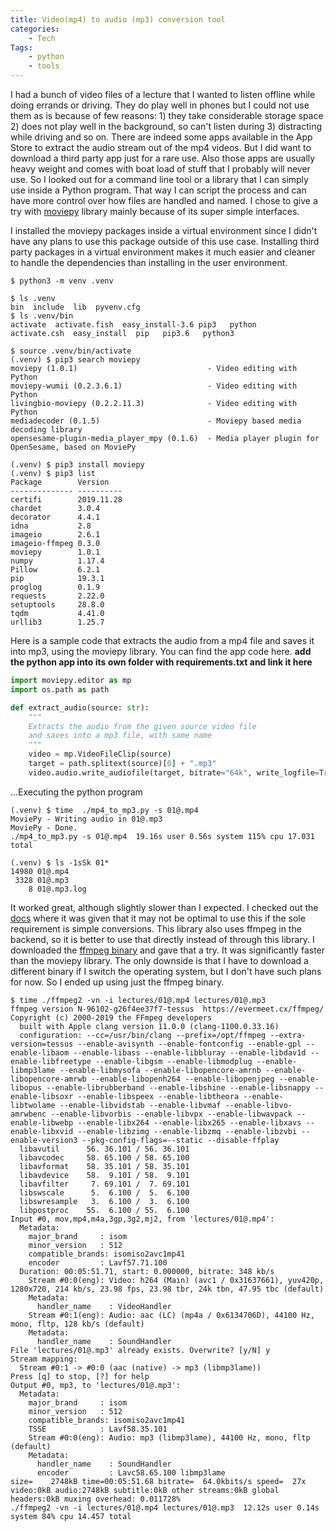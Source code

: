 ```yaml
---
title: Video(mp4) to audio (mp3) conversion tool
categories:
    - Tech
Tags:
    - python
    - tools
---
```


I had a bunch of video files of a lecture that I wanted to listen offline while doing errands or driving. They do play well in phones but I could not use them as is because of few reasons: 1) they take considerable storage space 2) does not play well in the background, so can't listen during  3) distracting while driving and so on. There are indeed some apps available in the App Store to extract the audio stream out of the mp4 videos. But I did want to download a third party app just for a rare use. Also those apps are usually heavy weight and comes with boat load of stuff that I probably will never use. So I looked out for a command line tool or a library that I can simply use inside a Python program. That way I can script the process and can have more control over how files are handled and named. I chose to give a try with [moviepy](https://pypi.org/project/moviepy/) library mainly because of its super simple interfaces.

I installed the moviepy packages inside a virtual environment since I didn't have any plans to use this package outside of this use case. Installing third party packages in a virtual environment makes it much easier and cleaner to handle the dependencies than installing in the user environment.

```text
$ python3 -m venv .venv

$ ls .venv
bin  include  lib  pyvenv.cfg
$ ls .venv/bin
activate  activate.fish  easy_install-3.6 pip3   python
activate.csh  easy_install  pip   pip3.6   python3

$ source .venv/bin/activate
(.venv) $ pip3 search moviepy
moviepy (1.0.1)                             - Video editing with Python
moviepy-wumii (0.2.3.6.1)                   - Video editing with Python
livingbio-moviepy (0.2.2.11.3)              - Video editing with Python
mediadecoder (0.1.5)                        - Moviepy based media decoding library
opensesame-plugin-media_player_mpy (0.1.6)  - Media player plugin for OpenSesame, based on MoviePy

(.venv) $ pip3 install moviepy
(.venv) $ pip3 list
Package        Version
-------------- ----------
certifi        2019.11.28
chardet        3.0.4
decorator      4.4.1
idna           2.8
imageio        2.6.1
imageio-ffmpeg 0.3.0
moviepy        1.0.1
numpy          1.17.4
Pillow         6.2.1
pip            19.3.1
proglog        0.1.9
requests       2.22.0
setuptools     28.8.0
tqdm           4.41.0
urllib3        1.25.7
```

Here is a sample code that extracts the audio from a mp4 file and saves it into mp3, using the moviepy library. You can find the app code here. **add the python app into its own folder with requirements.txt and link it here**

```python
import moviepy.editor as mp
import os.path as path

def extract_audio(source: str):
    """
    Extracts the audio from the given source video file
    and saves into a mp3 file, with same name
    """
    video = mp.VideoFileClip(source)
    target = path.splitext(source)[0] + ".mp3"
    video.audio.write_audiofile(target, bitrate="64k", write_logfile=True)
```

...Executing the python program

```text
(.venv) $ time  ./mp4_to_mp3.py -s 01@.mp4
MoviePy - Writing audio in 01@.mp3
MoviePy - Done.
./mp4_to_mp3.py -s 01@.mp4  19.16s user 0.56s system 115% cpu 17.031 total

(.venv) $ ls -1sSk 01*
14980 01@.mp4
 3328 01@.mp3
    8 01@.mp3.log
```

It worked great, although slightly slower than I expected. I checked out the [docs](http://zulko.github.io/moviepy/getting_started/quick_presentation.html) where it was given that it may not be optimal to use this if the sole requirement is simple conversions. This library also uses ffmpeg in the backend, so it is better to use that directly instead of through this library. I downloaded the [ffmpeg binary](https://evermeet.cx/ffmpeg/ffmpeg-96102-g26f4ee37f7.zip) and gave that a try. It was significantly faster than the moviepy library. The only downside is that I have to download a different binary if I switch the operating system, but I don't have such plans for now. So I ended up using just the ffmpeg binary.

```text
$ time ./ffmpeg2 -vn -i lectures/01@.mp4 lectures/01@.mp3
ffmpeg version N-96102-g26f4ee37f7-tessus  https://evermeet.cx/ffmpeg/  Copyright (c) 2000-2019 the FFmpeg developers
  built with Apple clang version 11.0.0 (clang-1100.0.33.16)
  configuration: --cc=/usr/bin/clang --prefix=/opt/ffmpeg --extra-version=tessus --enable-avisynth --enable-fontconfig --enable-gpl --enable-libaom --enable-libass --enable-libbluray --enable-libdav1d --enable-libfreetype --enable-libgsm --enable-libmodplug --enable-libmp3lame --enable-libmysofa --enable-libopencore-amrnb --enable-libopencore-amrwb --enable-libopenh264 --enable-libopenjpeg --enable-libopus --enable-librubberband --enable-libshine --enable-libsnappy --enable-libsoxr --enable-libspeex --enable-libtheora --enable-libtwolame --enable-libvidstab --enable-libvmaf --enable-libvo-amrwbenc --enable-libvorbis --enable-libvpx --enable-libwavpack --enable-libwebp --enable-libx264 --enable-libx265 --enable-libxavs --enable-libxvid --enable-libzimg --enable-libzmq --enable-libzvbi --enable-version3 --pkg-config-flags=--static --disable-ffplay
  libavutil      56. 36.101 / 56. 36.101
  libavcodec     58. 65.100 / 58. 65.100
  libavformat    58. 35.101 / 58. 35.101
  libavdevice    58.  9.101 / 58.  9.101
  libavfilter     7. 69.101 /  7. 69.101
  libswscale      5.  6.100 /  5.  6.100
  libswresample   3.  6.100 /  3.  6.100
  libpostproc    55.  6.100 / 55.  6.100
Input #0, mov,mp4,m4a,3gp,3g2,mj2, from 'lectures/01@.mp4':
  Metadata:
    major_brand     : isom
    minor_version   : 512
    compatible_brands: isomiso2avc1mp41
    encoder         : Lavf57.71.100
  Duration: 00:05:51.71, start: 0.000000, bitrate: 348 kb/s
    Stream #0:0(eng): Video: h264 (Main) (avc1 / 0x31637661), yuv420p, 1280x720, 214 kb/s, 23.98 fps, 23.98 tbr, 24k tbn, 47.95 tbc (default)
    Metadata:
      handler_name    : VideoHandler
    Stream #0:1(eng): Audio: aac (LC) (mp4a / 0x6134706D), 44100 Hz, mono, fltp, 128 kb/s (default)
    Metadata:
      handler_name    : SoundHandler
File 'lectures/01@.mp3' already exists. Overwrite? [y/N] y
Stream mapping:
  Stream #0:1 -> #0:0 (aac (native) -> mp3 (libmp3lame))
Press [q] to stop, [?] for help
Output #0, mp3, to 'lectures/01@.mp3':
  Metadata:
    major_brand     : isom
    minor_version   : 512
    compatible_brands: isomiso2avc1mp41
    TSSE            : Lavf58.35.101
    Stream #0:0(eng): Audio: mp3 (libmp3lame), 44100 Hz, mono, fltp (default)
    Metadata:
      handler_name    : SoundHandler
      encoder         : Lavc58.65.100 libmp3lame
size=    2748kB time=00:05:51.68 bitrate=  64.0kbits/s speed=  27x
video:0kB audio:2748kB subtitle:0kB other streams:0kB global headers:0kB muxing overhead: 0.011728%
./ffmpeg2 -vn -i lectures/01@.mp4 lectures/01@.mp3  12.12s user 0.14s system 84% cpu 14.457 total
```
